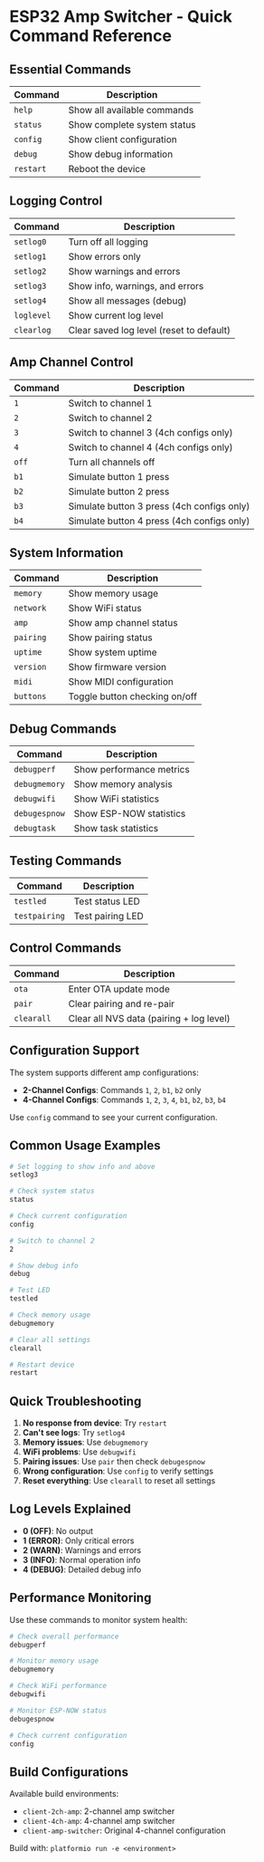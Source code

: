 # ESP32 Amp Switcher - Quick Command Reference

## Essential Commands

| Command | Description |
|---------|-------------|
| `help` | Show all available commands |
| `status` | Show complete system status |
| `config` | Show client configuration |
| `debug` | Show debug information |
| `restart` | Reboot the device |

## Logging Control

| Command | Description |
|---------|-------------|
| `setlog0` | Turn off all logging |
| `setlog1` | Show errors only |
| `setlog2` | Show warnings and errors |
| `setlog3` | Show info, warnings, and errors |
| `setlog4` | Show all messages (debug) |
| `loglevel` | Show current log level |
| `clearlog` | Clear saved log level (reset to default) |

## Amp Channel Control

| Command | Description |
|---------|-------------|
| `1` | Switch to channel 1 |
| `2` | Switch to channel 2 |
| `3` | Switch to channel 3 (4ch configs only) |
| `4` | Switch to channel 4 (4ch configs only) |
| `off` | Turn all channels off |
| `b1` | Simulate button 1 press |
| `b2` | Simulate button 2 press |
| `b3` | Simulate button 3 press (4ch configs only) |
| `b4` | Simulate button 4 press (4ch configs only) |

## System Information

| Command | Description |
|---------|-------------|
| `memory` | Show memory usage |
| `network` | Show WiFi status |
| `amp` | Show amp channel status |
| `pairing` | Show pairing status |
| `uptime` | Show system uptime |
| `version` | Show firmware version |
| `midi` | Show MIDI configuration |
| `buttons` | Toggle button checking on/off |

## Debug Commands

| Command | Description |
|---------|-------------|
| `debugperf` | Show performance metrics |
| `debugmemory` | Show memory analysis |
| `debugwifi` | Show WiFi statistics |
| `debugespnow` | Show ESP-NOW statistics |
| `debugtask` | Show task statistics |

## Testing Commands

| Command | Description |
|---------|-------------|
| `testled` | Test status LED |
| `testpairing` | Test pairing LED |

## Control Commands

| Command | Description |
|---------|-------------|
| `ota` | Enter OTA update mode |
| `pair` | Clear pairing and re-pair |
| `clearall` | Clear all NVS data (pairing + log level) |

## Configuration Support

The system supports different amp configurations:

- **2-Channel Configs**: Commands `1`, `2`, `b1`, `b2` only
- **4-Channel Configs**: Commands `1`, `2`, `3`, `4`, `b1`, `b2`, `b3`, `b4`

Use `config` command to see your current configuration.

## Common Usage Examples

```bash
# Set logging to show info and above
setlog3

# Check system status
status

# Check current configuration
config

# Switch to channel 2
2

# Show debug info
debug

# Test LED
testled

# Check memory usage
debugmemory

# Clear all settings
clearall

# Restart device
restart
```

## Quick Troubleshooting

1. **No response from device**: Try `restart`
2. **Can't see logs**: Try `setlog4`
3. **Memory issues**: Use `debugmemory`
4. **WiFi problems**: Use `debugwifi`
5. **Pairing issues**: Use `pair` then check `debugespnow`
6. **Wrong configuration**: Use `config` to verify settings
7. **Reset everything**: Use `clearall` to reset all settings

## Log Levels Explained

- **0 (OFF)**: No output
- **1 (ERROR)**: Only critical errors
- **2 (WARN)**: Warnings and errors
- **3 (INFO)**: Normal operation info
- **4 (DEBUG)**: Detailed debug info

## Performance Monitoring

Use these commands to monitor system health:

```bash
# Check overall performance
debugperf

# Monitor memory usage
debugmemory

# Check WiFi performance
debugwifi

# Monitor ESP-NOW status
debugespnow

# Check current configuration
config
```

## Build Configurations

Available build environments:
- `client-2ch-amp`: 2-channel amp switcher
- `client-4ch-amp`: 4-channel amp switcher  
- `client-amp-switcher`: Original 4-channel configuration

Build with: `platformio run -e <environment>` 
